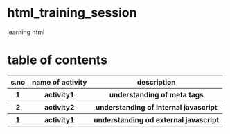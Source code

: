 # html_training_session
learning html 

# table of contents
<table>
  <tr>
    <th>s.no</th>
    <th>name of activity</th>
    <th>description</th>
  </tr>
  <tr>
    <th>1</th>
    <th>activity1</th>
    <th>understanding of meta tags</th>
   </tr>  
   <tr>
    <th>2</th>
    <th>activity2</th>
    <th>understanding of internal javascript</th>
   </tr> 
   <tr>
    <th>1</th>
    <th>activity1</th>
    <th>understanding od external javascript</th>
   </tr> 
</table>

